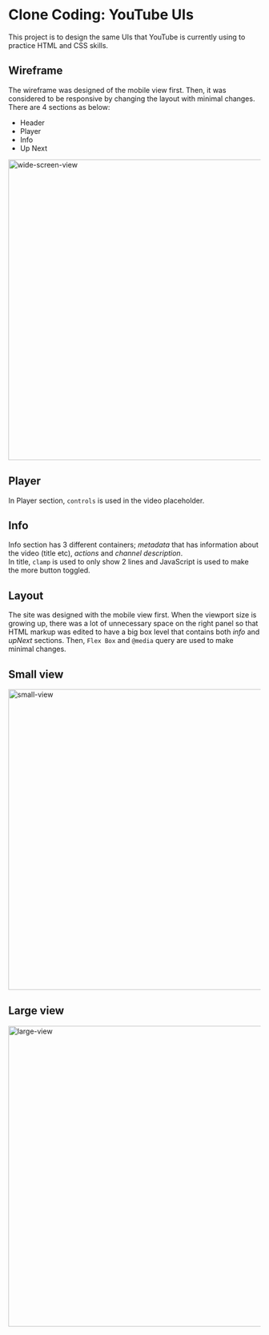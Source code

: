 # Clone Coding: YouTube UIs

This project is to design the same UIs that YouTube is currently using to practice HTML and CSS skills.

## Wireframe

The wireframe was designed of the mobile view first. Then, it was considered to be responsive by changing the layout with minimal changes.
<br>There are 4 sections as below:</br>

- Header
- Player
- Info
- Up Next

<img width="600" alt="wide-screen-view" src="https://user-images.githubusercontent.com/57608628/147300517-28825c85-89ad-4cb8-9351-74fee712b5ab.jpeg">

## Player

In Player section, `controls` is used in the video placeholder.

## Info

Info section has 3 different containers; _metadata_ that has information about the video (title etc), _actions_ and _channel description_.
<br>In title, `clamp` is used to only show 2 lines and JavaScript is used to make the more button toggled.</br>

## Layout

The site was designed with the mobile view first. When the viewport size is growing up, there was a lot of unnecessary space on the right panel so that HTML markup was edited to have a big box level that contains both _info_ and _upNext_ sections. Then, `Flex Box` and `@media` query are used to make minimal changes.

## Small view

<img width="600" alt="small-view" src="https://user-images.githubusercontent.com/57608628/147301357-1bc7faef-d941-44ea-ab79-489d8ed28cbc.png">

## Large view

<img width="600" alt="large-view" src="https://user-images.githubusercontent.com/57608628/147301441-5a96e42a-8eee-477e-aa84-211174bff400.png">
